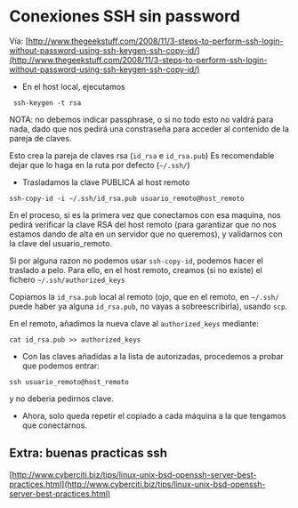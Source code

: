 # Conexiones SSH sin password

Vía:  [http://www.thegeekstuff.com/2008/11/3-steps-to-perform-ssh-login-without-password-using-ssh-keygen-ssh-copy-id/](http://www.thegeekstuff.com/2008/11/3-steps-to-perform-ssh-login-without-password-using-ssh-keygen-ssh-copy-id/)

* En el host local, ejecutamos

```
 ssh-keygen -t rsa
```

NOTA: no debemos indicar passphrase, o si no todo esto no valdrá para nada, dado que nos pedirá una constraseña para acceder al contenido de la pareja de claves.

Esto crea la pareja de claves rsa (`id_rsa` e `id_rsa.pub`)
Es recomendable dejar que lo haga en la ruta por defecto (`~/.ssh/`)

* Trasladamos la clave PUBLICA al host remoto

```
ssh-copy-id -i ~/.ssh/id_rsa.pub usuario_remoto@host_remoto
```

En el proceso, si es la primera vez que conectamos con esa maquina, nos pedirá verificar la clave RSA del host remoto (para garantizar que no nos estamos dando de alta en un servidor que no queremos), y validarnos con la clave del usuario_remoto.

Si por alguna razon no podemos usar `ssh-copy-id`, podemos hacer el traslado a pelo.
Para ello, en el host remoto, creamos (si no existe) el fichero `~/.ssh/authorized_keys`

Copiamos la `id_rsa.pub` local al remoto (ojo, que en el remoto, en `~/.ssh/` puede haber ya alguna `id_rsa.pub`, no vayas a sobreescribirla), usando `scp`.

En el remoto, añadimos la nueva clave al `authorized_keys` mediante:

```
cat id_rsa.pub >> authorized_keys
```


* Con las claves añadidas a la lista de autorizadas, procedemos a probar que podemos entrar:

```
ssh usuario_remoto@host_remoto
```

y no deberia pedirnos clave.

* Ahora, solo queda repetir el copiado a cada máquina a la que tengamos que conectarnos.


## Extra: buenas practicas ssh

[http://www.cyberciti.biz/tips/linux-unix-bsd-openssh-server-best-practices.html](http://www.cyberciti.biz/tips/linux-unix-bsd-openssh-server-best-practices.html)
